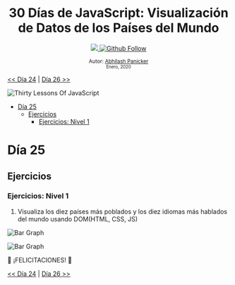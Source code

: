 <div align="center">
  <h1> 30 Días de JavaScript: Visualización de Datos de los Países del Mundo</h1>
  <a class="header-badge" target="_blank" href="https://www.linkedin.com/in/abhilash-panicker-68952b159/">
  <img src="https://img.shields.io/badge/style--5eba00.svg?label=LinkedIn&logo=linkedin&style=social">
  </a>
  <a class="header-badge" target="_blank" href="https://github.com/abpanic/">
  <img alt="Github Follow" src="https://img.shields.io/github/followers/abpanic?style=social">
  </a>

<sub>Autor:
<a href="https://https://dbugr.vercel.app/" target="_blank">Abhilash Panicker</a><br>
<small> Enero, 2020</small>
</sub>

</div>

[<< Día 24](../dia_24_Proyecto_Sistema_Solar/dia_24_proyecto_sistema_solar.md) | [Día 26 >>](../dia_26_Visualizacion_De_Datos_De_Los_Paises_Del_Mundo_2/dia_26_visualizacion_de_datos_de_los_paises_del_mundo_2.md)

![Thirty Lessons Of JavaScript](../images/banners/Lesson_1_25.png)

- [Día 25](#día-25)
  - [Ejercicios](#ejercicios)
    - [Ejercicios: Nivel 1](#ejercicios-nivel-1)

# Día 25

## Ejercicios

### Ejercicios: Nivel 1

1. Visualiza los diez países más poblados y los diez idiomas más hablados del mundo usando DOM(HTML, CSS, JS)

![Bar Graph](./../images/projects/dom_min_project_bar_graph_Lesson_5.1.gif)

![Bar Graph](./../images/projects/dom_min_project_bar_graph_Lesson_5.1.png)

🎉 ¡FELICITACIONES! 🎉

[<< Día 24](../dia_24_Proyecto_Sistema_Solar/dia_24_proyecto_sistema_solar.md) | [Día 26 >>](../dia_26_Visualizacion_De_Datos_De_Los_Paises_Del_Mundo_2/dia_26_visualizacion_de_datos_de_los_paises_del_mundo_2.md)
